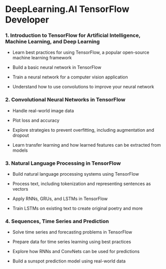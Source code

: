 # DeepLearning.AI TensorFlow Developer

### 1. Introduction to TensorFlow for Artificial Intelligence, Machine Learning, and Deep Learning

- Learn best practices for using TensorFlow, a popular open-source machine learning framework

- Build a basic neural network in TensorFlow

- Train a neural network for a computer vision application

- Understand how to use convolutions to improve your neural network

### 2. Convolutional Neural Networks in TensorFlow

- Handle real-world image data

- Plot loss and accuracy

- Explore strategies to prevent overfitting, including augmentation and dropout

- Learn transfer learning and how learned features can be extracted from models

### 3. Natural Language Processing in TensorFlow

- Build natural language processing systems using TensorFlow

- Process text, including tokenization and representing sentences as vectors

- Apply RNNs, GRUs, and LSTMs in TensorFlow

- Train LSTMs on existing text to create original poetry and more

 ### 4. Sequences, Time Series and Prediction
 
- Solve time series and forecasting problems in TensorFlow

- Prepare data for time series learning using best practices

- Explore how RNNs and ConvNets can be used for predictions

- Build a sunspot prediction model using real-world data
